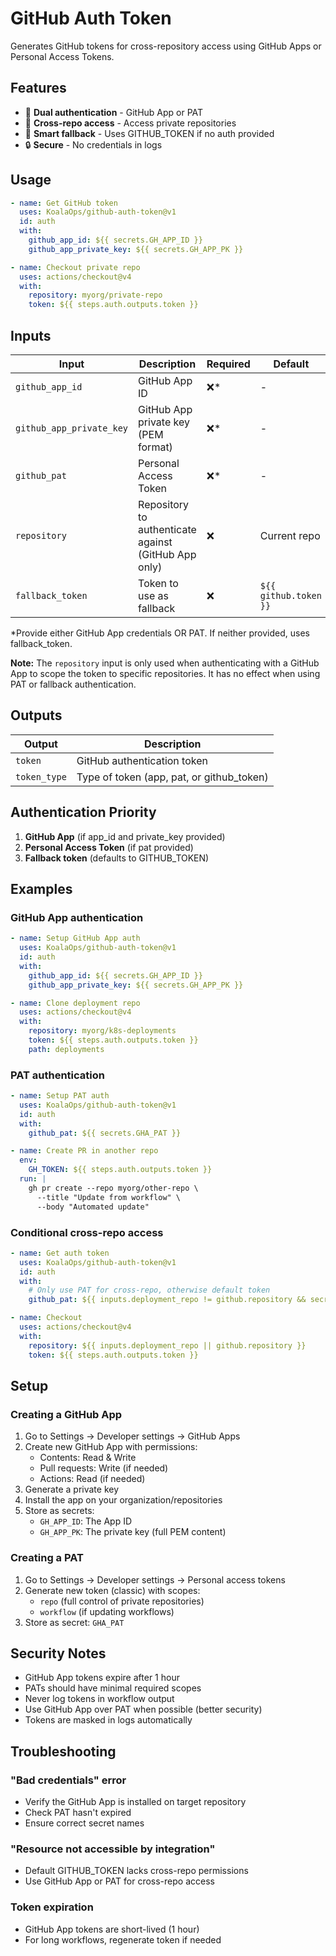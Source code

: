 # GitHub Auth Token

Generates GitHub tokens for cross-repository access using GitHub Apps or Personal Access Tokens.

## Features

- 🔑 **Dual authentication** - GitHub App or PAT
- 🔄 **Cross-repo access** - Access private repositories
- 🎯 **Smart fallback** - Uses GITHUB_TOKEN if no auth provided
- 🔒 **Secure** - No credentials in logs

## Usage

```yaml
- name: Get GitHub token
  uses: KoalaOps/github-auth-token@v1
  id: auth
  with:
    github_app_id: ${{ secrets.GH_APP_ID }}
    github_app_private_key: ${{ secrets.GH_APP_PK }}

- name: Checkout private repo
  uses: actions/checkout@v4
  with:
    repository: myorg/private-repo
    token: ${{ steps.auth.outputs.token }}
```

## Inputs

| Input | Description | Required | Default |
|-------|-------------|----------|----------|
| `github_app_id` | GitHub App ID | ❌* | - |
| `github_app_private_key` | GitHub App private key (PEM format) | ❌* | - |
| `github_pat` | Personal Access Token | ❌* | - |
| `repository` | Repository to authenticate against (GitHub App only) | ❌ | Current repo |
| `fallback_token` | Token to use as fallback | ❌ | `${{ github.token }}` |

*Provide either GitHub App credentials OR PAT. If neither provided, uses fallback_token.

**Note:** The `repository` input is only used when authenticating with a GitHub App to scope the token to specific repositories. It has no effect when using PAT or fallback authentication.

## Outputs

| Output | Description |
|--------|-------------|
| `token` | GitHub authentication token |
| `token_type` | Type of token (app, pat, or github_token) |

## Authentication Priority

1. **GitHub App** (if app_id and private_key provided)
2. **Personal Access Token** (if pat provided)
3. **Fallback token** (defaults to GITHUB_TOKEN)

## Examples

### GitHub App authentication
```yaml
- name: Setup GitHub App auth
  uses: KoalaOps/github-auth-token@v1
  id: auth
  with:
    github_app_id: ${{ secrets.GH_APP_ID }}
    github_app_private_key: ${{ secrets.GH_APP_PK }}

- name: Clone deployment repo
  uses: actions/checkout@v4
  with:
    repository: myorg/k8s-deployments
    token: ${{ steps.auth.outputs.token }}
    path: deployments
```

### PAT authentication
```yaml
- name: Setup PAT auth
  uses: KoalaOps/github-auth-token@v1
  id: auth
  with:
    github_pat: ${{ secrets.GHA_PAT }}

- name: Create PR in another repo
  env:
    GH_TOKEN: ${{ steps.auth.outputs.token }}
  run: |
    gh pr create --repo myorg/other-repo \
      --title "Update from workflow" \
      --body "Automated update"
```

### Conditional cross-repo access
```yaml
- name: Get auth token
  uses: KoalaOps/github-auth-token@v1
  id: auth
  with:
    # Only use PAT for cross-repo, otherwise default token
    github_pat: ${{ inputs.deployment_repo != github.repository && secrets.GHA_PAT || '' }}

- name: Checkout
  uses: actions/checkout@v4
  with:
    repository: ${{ inputs.deployment_repo || github.repository }}
    token: ${{ steps.auth.outputs.token }}
```

## Setup

### Creating a GitHub App

1. Go to Settings → Developer settings → GitHub Apps
2. Create new GitHub App with permissions:
   - Contents: Read & Write
   - Pull requests: Write (if needed)
   - Actions: Read (if needed)
3. Generate a private key
4. Install the app on your organization/repositories
5. Store as secrets:
   - `GH_APP_ID`: The App ID
   - `GH_APP_PK`: The private key (full PEM content)

### Creating a PAT

1. Go to Settings → Developer settings → Personal access tokens
2. Generate new token (classic) with scopes:
   - `repo` (full control of private repositories)
   - `workflow` (if updating workflows)
3. Store as secret: `GHA_PAT`

## Security Notes

- GitHub App tokens expire after 1 hour
- PATs should have minimal required scopes
- Never log tokens in workflow output
- Use GitHub App over PAT when possible (better security)
- Tokens are masked in logs automatically

## Troubleshooting

### "Bad credentials" error
- Verify the GitHub App is installed on target repository
- Check PAT hasn't expired
- Ensure correct secret names

### "Resource not accessible by integration"
- Default GITHUB_TOKEN lacks cross-repo permissions
- Use GitHub App or PAT for cross-repo access

### Token expiration
- GitHub App tokens are short-lived (1 hour)
- For long workflows, regenerate token if needed